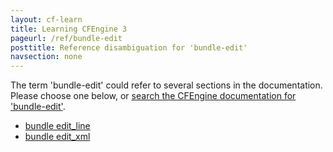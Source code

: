 ```yaml
---
layout: cf-learn
title: Learning CFEngine 3
pageurl: /ref/bundle-edit
posttitle: Reference disambiguation for 'bundle-edit'
navsection: none
---
```


The term 'bundle-edit' could refer to several sections in the documentation. Please choose one below, or
[search the CFEngine documentation for 'bundle-edit'](http://cfengine.com/docs/latest/search.html?q=bundle-edit).

- [bundle edit_line](http://cfengine.com/docs/latest/reference-promise-types-edit_line.html#bundle-edit_line)
- [bundle edit_xml](http://cfengine.com/docs/latest/reference-promise-types-edit_xml.html#bundle-edit_xml)
